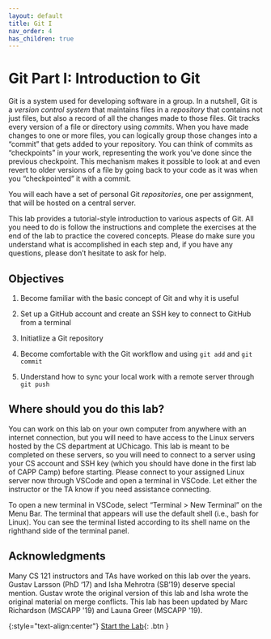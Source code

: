 ```yaml
---
layout: default
title: Git I
nav_order: 4
has_children: true
---
```


# Git Part I: Introduction to Git

Git is a system used for developing software in a group. In a nutshell, Git is a _version control system_ that maintains files in a _repository_ that contains not just files, but also a record of all the changes made to those files. Git tracks every version of a file or directory using _commits_. When you have made changes to one or more files, you can logically group those changes into a “commit” that gets added to your repository. You can think of commits as “checkpoints” in your work, representing the work you’ve done since the previous checkpoint. This mechanism makes it possible to look at and even revert to older versions of a file by going back to your code as it was when you “checkpointed” it with a commit.

You will each have a set of personal Git _repositories_, one per assignment, that will be hosted on a central server.

This lab provides a tutorial-style introduction to various aspects of Git. All you need to do is follow the instructions and complete the exercises at the end of the lab to practice the covered concepts. Please do make sure you understand what is accomplished in each step and, if you have any questions, please don’t hesitate to ask for help.

## Objectives

1. Become familiar with the basic concept of Git and why it is useful

2. Set up a GitHub account and create an SSH key to connect to GitHub from a terminal

3. Initiatlize a Git repository

4. Become comfortable with the Git workflow and using `git add` and `git commit`

5. Understand how to sync your local work with a remote server through `git push`

## Where should you do this lab?

You can work on this lab on your own computer from anywhere with an internet connection, but you will need to have access to the Linux servers hosted by the CS department at UChicago. This lab is meant to be completed on these servers, so you will need to connect to a server using your CS account and SSH key (which you should have done in the first lab of CAPP Camp) before starting. Please connect to your assigned Linux server now through VSCode and open a terminal in VSCode. Let either the instructor or the TA know if you need assistance connecting.

To open a new terminal in VSCode, select “Terminal > New Terminal” on the Menu Bar. The terminal that appears will use the default shell (i.e., bash for Linux). You can see the terminal listed according to its shell name on the righthand side of the terminal panel.

## Acknowledgments

Many CS 121 instructors and TAs have worked on this lab over the years. Gustav Larsson (PhD ‘17) and Isha Mehrotra (SB’19) deserve special mention. Gustav wrote the original version of this lab and Isha wrote the original material on merge conflicts. This lab has been updated by Marc Richardson (MSCAPP '19) and Launa Greer (MSCAPP '19).

{:style="text-align:center"}
[Start the Lab](./1-getting-started.html){: .btn }
